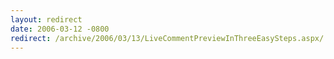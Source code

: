 ```yaml
---
layout: redirect
date: 2006-03-12 -0800
redirect: /archive/2006/03/13/LiveCommentPreviewInThreeEasySteps.aspx/
---
```

